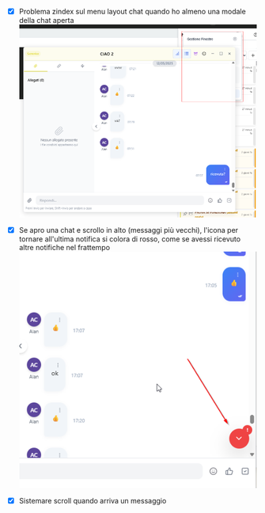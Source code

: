 - [x] Problema zindex sul menu layout chat quando ho almeno una modale della chat aperta
![alt text](image.png)

- [x] Se apro una chat e scrollo in alto (messaggi più vecchi), l'icona per tornare all'ultima notifica si colora di rosso, come se avessi ricevuto altre notifiche nel frattempo
![alt text](image-1.png)

- [x] Sistemare scroll quando arriva un messaggio


